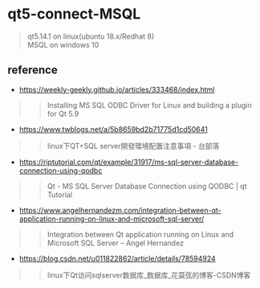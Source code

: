 # qt5-connect-MSQL
> qt5.14.1 on linux(ubuntu 18.x/Redhat 8)<br>
> MSQL on windows 10<br>


## reference 
-  https://weekly-geekly.github.io/articles/333468/index.html
>> Installing MS SQL ODBC Driver for Linux and building a plugin for Qt 5.9
-  https://www.twblogs.net/a/5b8659bd2b71775d1cd50641
>> linux下QT+SQL server開發環境配置注意事項 - 台部落
-  https://riptutorial.com/qt/example/31917/ms-sql-server-database-connection-using-qodbc
>> Qt - MS SQL Server Database Connection using QODBC | qt Tutorial
-  https://www.angelhernandezm.com/integration-between-qt-application-running-on-linux-and-microsoft-sql-server/
>>  Integration between Qt application running on Linux and Microsoft SQL Server – Angel Hernandez
-  https://blog.csdn.net/u011822862/article/details/78594924
>> linux下Qt访问sqlserver数据库_数据库_花莫弦的博客-CSDN博客
